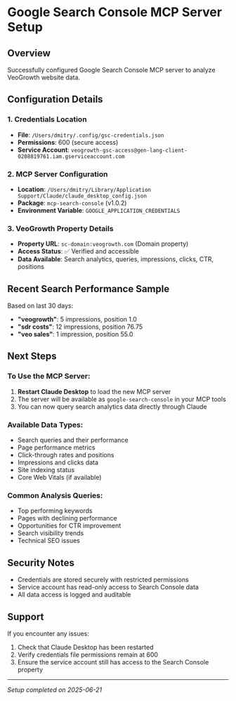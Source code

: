 # Google Search Console MCP Server Setup

## Overview
Successfully configured Google Search Console MCP server to analyze VeoGrowth website data.

## Configuration Details

### 1. Credentials Location
- **File**: `/Users/dmitry/.config/gsc-credentials.json`
- **Permissions**: 600 (secure access)
- **Service Account**: `veogrowth-gsc-access@gen-lang-client-0208819761.iam.gserviceaccount.com`

### 2. MCP Server Configuration
- **Location**: `/Users/dmitry/Library/Application Support/Claude/claude_desktop_config.json`
- **Package**: `mcp-search-console` (v1.0.2)
- **Environment Variable**: `GOOGLE_APPLICATION_CREDENTIALS`

### 3. VeoGrowth Property Details
- **Property URL**: `sc-domain:veogrowth.com` (Domain property)
- **Access Status**: ✅ Verified and accessible
- **Data Available**: Search analytics, queries, impressions, clicks, CTR, positions

## Recent Search Performance Sample
Based on last 30 days:
- **"veogrowth"**: 5 impressions, position 1.0
- **"sdr costs"**: 12 impressions, position 76.75  
- **"veo sales"**: 1 impression, position 55.0

## Next Steps

### To Use the MCP Server:
1. **Restart Claude Desktop** to load the new MCP server
2. The server will be available as `google-search-console` in your MCP tools
3. You can now query search analytics data directly through Claude

### Available Data Types:
- Search queries and their performance
- Page performance metrics
- Click-through rates and positions
- Impressions and clicks data
- Site indexing status
- Core Web Vitals (if available)

### Common Analysis Queries:
- Top performing keywords
- Pages with declining performance
- Opportunities for CTR improvement
- Search visibility trends
- Technical SEO issues

## Security Notes
- Credentials are stored securely with restricted permissions
- Service account has read-only access to Search Console data
- All data access is logged and auditable

## Support
If you encounter any issues:
1. Check that Claude Desktop has been restarted
2. Verify credentials file permissions remain at 600
3. Ensure the service account still has access to the Search Console property

---
*Setup completed on 2025-06-21*